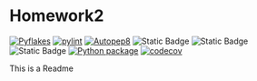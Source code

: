 # Homework2

[![Pyflakes](https://github.com/CSC510-Team-57/Homework2/actions/workflows/pyflakes.yml/badge.svg)](https://github.com/CSC510-Team-57/Homework2/actions/workflows/pyflakes.yml)
[![pylint](https://img.shields.io/badge/PyLint-10.00-brightgreen?logo=python&logoColor=white)](https://github.com/CSC510-Team-57/Homework2/actions/workflows/pylint.yml)
[![Autopep8](https://github.com/CSC510-Team-57/Homework2/actions/workflows/autopep8.yml/badge.svg)](https://github.com/CSC510-Team-57/Homework2/actions/workflows/autopep8.yml)
![Static Badge](https://img.shields.io/badge/language-python-ffd343) ![Static Badge](https://img.shields.io/badge/license-GNU%20AGPLv3-c22147) ![Static Badge](https://img.shields.io/badge/platform-linux-e56d00) [![Python package](https://github.com/Charlie-Eastin/CSC510-Team-57/actions/workflows/main.yml/badge.svg)](https://github.com/Charlie-Eastin/CSC510-Team-57/actions/workflows/main.yml) [![codecov](https://codecov.io/github/CSC510-Team-57/Homework2/graph/badge.svg?token=02UFUY1OW4)](https://codecov.io/github/CSC510-Team-57/Homework2)

This is a Readme
